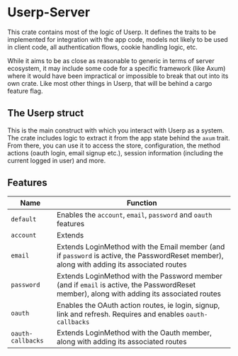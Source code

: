 # Userp-Server

This crate contains most of the logic of Userp. It defines the traits to be implemented for integration with the app code, models not likely to be used in client code, all authentication flows, cookie handling logic, etc.

While it aims to be as close as reasonable to generic in terms of server ecosystem, it may include some code for a specific framework (like Axum) where it would have been impractical or impossible to break that out into its own crate. Like most other things in Userp, that will be behind a cargo feature flag.

## The Userp struct

This is the main construct with which you interact with Userp as a system. The crate includes logic to extract it from the app state behind the `axum` trait. From there, you can use it to access the store, configuration, the method actions (oauth login, email signup etc.), session information (including the current logged in user) and more.

## Features

| Name              | Function                                                                                                                                   |
| ----------------- | ------------------------------------------------------------------------------------------------------------------------------------------ |
| `default`         | Enables the `account`, `email`, `password` and `oauth` features                                                                            |
| `account`         | Extends                                                                                                                                    |
| `email`           | Extends LoginMethod with the Email member (and if `password` is active, the PasswordReset member), along with adding its associated routes |
| `password`        | Extends LoginMethod with the Password member (and if `email` is active, the PasswordReset member), along with adding its associated routes |
| `oauth`           | Enables the OAuth action routes, ie login, signup, link and refresh. Requires and enables `oauth-callbacks`                                |
| `oauth-callbacks` | Extends LoginMethod with the Oauth member, along with adding its associated routes                                                         |
